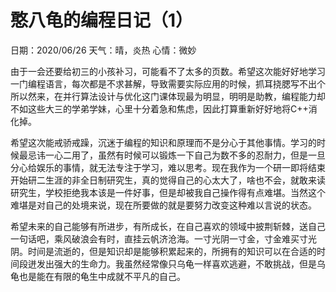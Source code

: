 # 憨八龟的编程日记（1）

日期：2020/06/26 			天气：晴，炎热 			心情：微妙

​	由于一会还要给初三的小孩补习，可能看不了太多的页数。希望这次能好好地学习一门编程语言，每次都是不求甚解，导致需要实际应用的时候，抓耳挠腮写不出个所以然来，在并行算法设计与优化这门课体现最为明显，明明是助教，编程能力却不如这些大三的学弟学妹，心里十分着急和焦虑，因此打算重新好好地将C++消化掉。

​	希望这次能戒骄戒躁，沉迷于编程的知识和原理而不是分心于其他事情。学习的时候最忌讳一心二用了，虽然有时候可以锻炼一下自己为数不多的忍耐力，但是一旦分心给娱乐的事情，就无法专注于学习，难以思考。现在我作为一个研一即将结束开始研二生涯的非全日制研究生，真的觉得自己的心太大了，啥也不会，就敢来读研究生，学校拒绝我本该是一件好事，但是却被我自己操作得有点难堪。当然这个难堪是对自己的处境来说，现在所要做的就是要努力改变这种难以言说的状态。

​	希望未来的自己能够有所进步，有所成长，在自己喜欢的领域中披荆斩棘，送自己一句话吧，乘风破浪会有时，直挂云帆济沧海。一寸光阴一寸金，寸金难买寸光阴。时间是流逝的，但是知识却是能够积累起来的，所拥有的知识可以在合适的时间段迸发出强大的生命力。我虽然经常像只乌龟一样喜欢逃避，不敢挑战，但是乌龟也是能在有限的龟生中成就不平凡的自己。

